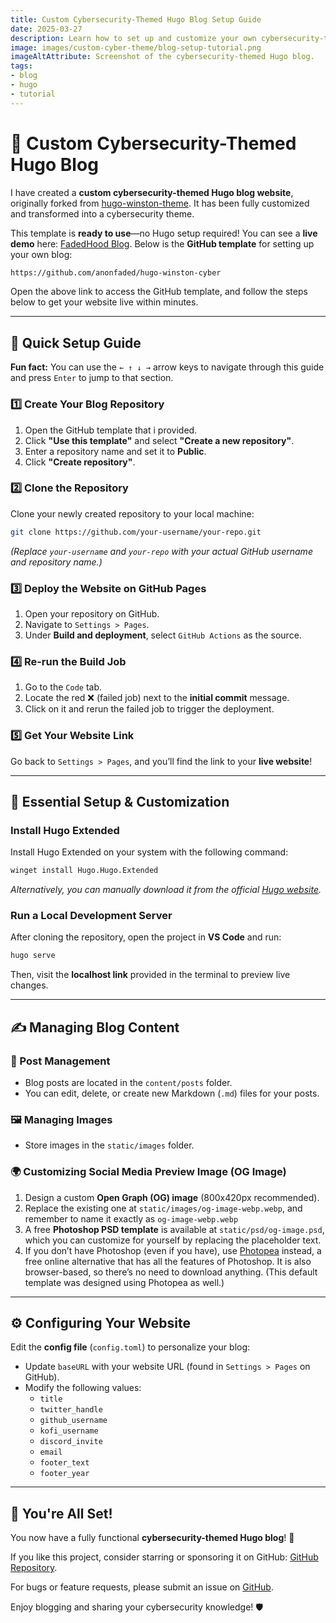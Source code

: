```yaml
---
title: Custom Cybersecurity-Themed Hugo Blog Setup Guide
date: 2025-03-27
description: Learn how to set up and customize your own cybersecurity-themed Hugo blog with this ready-to-use template.
image: images/custom-cyber-theme/blog-setup-tutorial.png
imageAltAttribute: Screenshot of the cybersecurity-themed Hugo blog.
tags:
- blog
- hugo
- tutorial
---
```


# 🚀 Custom Cybersecurity-Themed Hugo Blog

I have created a **custom cybersecurity-themed Hugo blog website**, originally forked from [hugo-winston-theme](https://github.com/zerostaticthemes/hugo-winston-theme). It has been fully customized and transformed into a cybersecurity theme. 

This template is **ready to use**—no Hugo setup required! You can see a **live demo** here: [FadedHood Blog](https://blog.fadedhood.com). Below is the **GitHub template** for setting up your own blog:

```bash
https://github.com/anonfaded/hugo-winston-cyber
```

Open the above link to access the GitHub template, and follow the steps below to get your website live within minutes.

---

## 🚀 Quick Setup Guide
**Fun fact:** You can use the `← ↑ ↓ →` arrow keys to navigate through this guide and press `Enter` to jump to that section.




### 1️⃣ Create Your Blog Repository
1. Open the GitHub template that i provided.
2. Click **"Use this template"** and select **"Create a new repository"**.
3. Enter a repository name and set it to **Public**.
4. Click **"Create repository"**.

### 2️⃣ Clone the Repository
Clone your newly created repository to your local machine:

```bash
git clone https://github.com/your-username/your-repo.git
```
_(Replace `your-username` and `your-repo` with your actual GitHub username and repository name.)_

### 3️⃣ Deploy the Website on GitHub Pages
1. Open your repository on GitHub.
2. Navigate to `Settings > Pages`.
3. Under **Build and deployment**, select `GitHub Actions` as the source.

### 4️⃣ Re-run the Build Job
1. Go to the `Code` tab.
2. Locate the red ❌ (failed job) next to the **initial commit** message.
3. Click on it and rerun the failed job to trigger the deployment.

### 5️⃣ Get Your Website Link
Go back to `Settings > Pages`, and you’ll find the link to your **live website**!

---

## 🔧 Essential Setup & Customization

### Install Hugo Extended
Install Hugo Extended on your system with the following command:

```bash
winget install Hugo.Hugo.Extended
```

_Alternatively, you can manually download it from the official [Hugo website](https://gohugo.io/getting-started/installing/)._  

### Run a Local Development Server
After cloning the repository, open the project in **VS Code** and run:

```bash
hugo serve
```

Then, visit the **localhost link** provided in the terminal to preview live changes.

---

## ✍️ Managing Blog Content

### 📂 Post Management
- Blog posts are located in the `content/posts` folder.
- You can edit, delete, or create new Markdown (`.md`) files for your posts.

### 🖼️ Managing Images
- Store images in the `static/images` folder.

### 🌍 Customizing Social Media Preview Image (OG Image)
1. Design a custom **Open Graph (OG) image** (800x420px recommended).
2. Replace the existing one at `static/images/og-image-webp.webp`, and remember to name it exactly as `og-image-webp.webp`
3. A free **Photoshop PSD template** is available at `static/psd/og-image.psd`, which you can customize for yourself by replacing the placeholder text.
4. If you don’t have Photoshop (even if you have), use [Photopea](https://photopea.com) instead, a free online alternative that has all the features of Photoshop. It is also browser-based, so there’s no need to download anything. (This default template was designed using Photopea as well.)

---

## ⚙️ Configuring Your Website

Edit the **config file** (`config.toml`) to personalize your blog:

- Update `baseURL` with your website URL (found in `Settings > Pages` on GitHub).
- Modify the following values:
  - `title`
  - `twitter_handle`
  - `github_username`
  - `kofi_username`
  - `discord_invite`
  - `email`
  - `footer_text`
  - `footer_year`

---

## 🎉 You're All Set!
You now have a fully functional **cybersecurity-themed Hugo blog**! 🚀 

If you like this project, consider starring or sponsoring it on GitHub: [GitHub Repository](https://github.com/anonfaded/hugo-winston-cyber).

For bugs or feature requests, please submit an issue on [GitHub](https://github.com/anonfaded/hugo-winston-cyber/issues).

Enjoy blogging and sharing your cybersecurity knowledge! 🛡️
